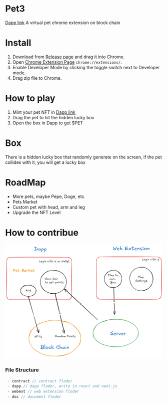 # Pet3
[Dapp link](https://pet3-fawn.vercel.app/)
A virtual pet chrome extension on block chain

# Install
1. Download from [Release page](https://github.com/Wujerry/Pet3/releases/) and drag it into Chrome.
2. Open [Chrome Extension Page](chrome://extensions/) ``chrome://extensions/``.
3. Enable Developer Mode by clicking the toggle switch next to Developer mode.
4. Drag zip file to Chrome.

# How to play
1. Mint your pet NFT in [Dapp link](https://pet3-fawn.vercel.app/)
2. Drag the pet to hit the hidden lucky box
3. Open the box in Dapp to get $PET

# Box
There is a hidden lucky box that randomly generate on the screen, if the pet collides with it, you will get a lucky box

# RoadMap
- More pets, maybe Pepe, Doge, etc.
- Pets Market
- Custom pet with head, arm and leg
- Upgrade the NFT Level


# How to contribue
![image](./doc/img/doc.png)

### File Structure
```javascript
 - contract // contract floder
 - dapp // dapp floder, write in react and next.js
 - webext // web extension floder
 - doc // document floder
```